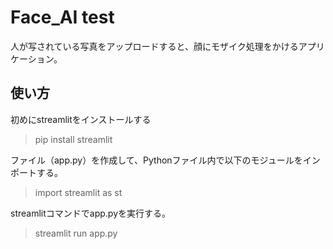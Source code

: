# Face_AI test

人が写されている写真をアップロードすると、顔にモザイク処理をかけるアプリケーション。

## 使い方
初めにstreamlitをインストールする
> pip install streamlit

ファイル（app.py）を作成して、Pythonファイル内で以下のモジュールをインポートする。
> import streamlit as st

streamlitコマンドでapp.pyを実行する。
> streamlit run app.py
